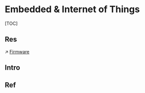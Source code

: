 # Embedded & Internet of Things

[TOC]



## Res
↗ [Firmware](../🔑%20CS_Core/🧬%20Computer%20System/🥻%20Firmware/Firmware.md)



## Intro



## Ref
